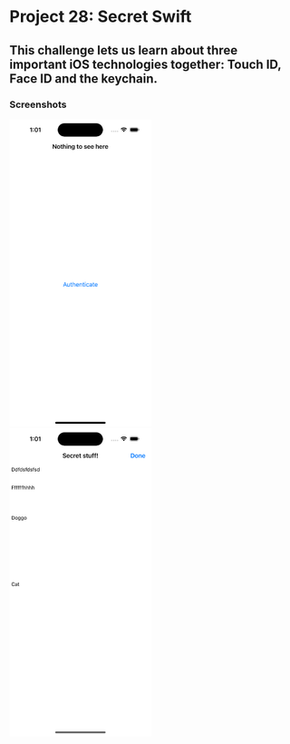 # Project 28: Secret Swift

## This challenge lets us learn about three important iOS technologies together: Touch ID, Face ID and the keychain.

### Screenshots

<img src="https://github.com/deathlezz/100-Days-of-Swift/blob/main/Projects/38-Project28/Screenshots/Screenshot1.png" width=250> ‎ <img src="https://github.com/deathlezz/100-Days-of-Swift/blob/main/Projects/38-Project28/Screenshots/Screenshot2.png" width=250>
